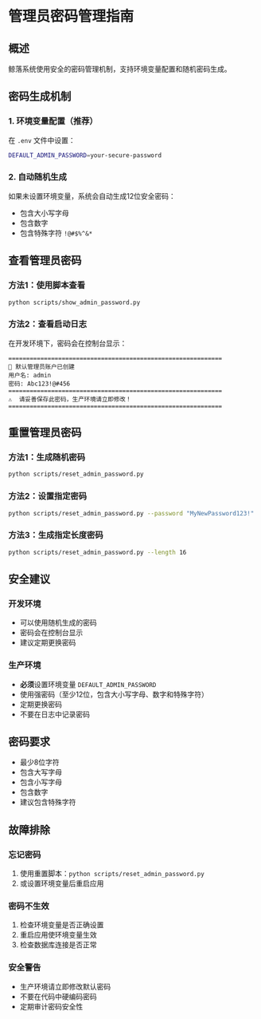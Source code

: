 # 管理员密码管理指南

## 概述

鲸落系统使用安全的密码管理机制，支持环境变量配置和随机密码生成。

## 密码生成机制

### 1. 环境变量配置（推荐）

在 `.env` 文件中设置：
```bash
DEFAULT_ADMIN_PASSWORD=your-secure-password
```

### 2. 自动随机生成

如果未设置环境变量，系统会自动生成12位安全密码：
- 包含大小写字母
- 包含数字
- 包含特殊字符 `!@#$%^&*`

## 查看管理员密码

### 方法1：使用脚本查看
```bash
python scripts/show_admin_password.py
```

### 方法2：查看启动日志
在开发环境下，密码会在控制台显示：
```
============================================================
🔐 默认管理员账户已创建
用户名: admin
密码: Abc123!@#456
============================================================
⚠️  请妥善保存此密码，生产环境请立即修改！
============================================================
```

## 重置管理员密码

### 方法1：生成随机密码
```bash
python scripts/reset_admin_password.py
```

### 方法2：设置指定密码
```bash
python scripts/reset_admin_password.py --password "MyNewPassword123!"
```

### 方法3：生成指定长度密码
```bash
python scripts/reset_admin_password.py --length 16
```

## 安全建议

### 开发环境
- 可以使用随机生成的密码
- 密码会在控制台显示
- 建议定期更换密码

### 生产环境
- **必须**设置环境变量 `DEFAULT_ADMIN_PASSWORD`
- 使用强密码（至少12位，包含大小写字母、数字和特殊字符）
- 定期更换密码
- 不要在日志中记录密码

## 密码要求

- 最少8位字符
- 包含大写字母
- 包含小写字母  
- 包含数字
- 建议包含特殊字符

## 故障排除

### 忘记密码
1. 使用重置脚本：`python scripts/reset_admin_password.py`
2. 或设置环境变量后重启应用

### 密码不生效
1. 检查环境变量是否正确设置
2. 重启应用使环境变量生效
3. 检查数据库连接是否正常

### 安全警告
- 生产环境请立即修改默认密码
- 不要在代码中硬编码密码
- 定期审计密码安全性

